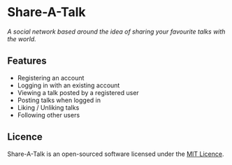 # Share-A-Talk

*A social network based around the idea of sharing your favourite talks with the world.*


## Features

- Registering an account
- Logging in with an existing account
- Viewing a talk posted by a registered user
- Posting talks when logged in
- Liking / Unliking talks
- Following other users


## Licence

Share-A-Talk is an open-sourced software licensed under the [MIT Licence](http://opensource.org/licenses/MIT).
